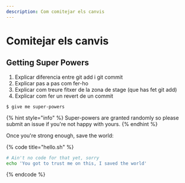 ```yaml
---
description: Com comitejar els canvis
---
```


# Comitejar els canvis

## Getting Super Powers

1. Explicar diferencia entre git add i git commit
2. Explicar pas a pas com fer-ho
3. Explicar com treure fitxer de la zona de stage \(que has fet git add\)
4. Explicar com fer un revert de un commit

```
$ give me super-powers
```

{% hint style="info" %}
 Super-powers are granted randomly so please submit an issue if you're not happy with yours.
{% endhint %}

Once you're strong enough, save the world:

{% code title="hello.sh" %}
```bash
# Ain't no code for that yet, sorry
echo 'You got to trust me on this, I saved the world'
```
{% endcode %}



